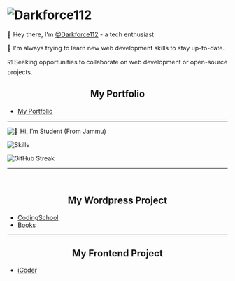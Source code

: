 
# <img src="https://readme-typing-svg.demolab.com?font=Fira+Code&pause=1000&width=435&lines=Darkforce" alt="Darkforce112" />

👋 Hey there, I'm <a href="https://github.com/Darkforce112">@Darkforce112</a> - a tech enthusiast

👀 I'm always trying to learn new web development skills to stay up-to-date.

☑️ Seeking opportunities to collaborate on web development or open-source projects.
<h2 style="text-align:center;">My Portfolio </h2>
<ul>
<li><a   target="_blank" href="https://sharmaamit.42web.io/" >My Portfolio</a></li>
</ul>

<hr>

<div >
<img src="https://readme-typing-svg.demolab.com?font=Fira+Code&pause=1000&width=435&lines=%F0%9F%91%8B+Hi%2C+I%E2%80%99m+Student+(From+Jammu)+" alt="👋 Hi, I’m Student (From Jammu) " />
</div>


<p>
<img src="https://readme-typing-svg.demolab.com?font=Fira+Code&pause=1000&background=0A000000&center=true&width=435&lines=Darkforce112;Always+Learning+new+things;Skills+-+Wordpress+%2C+C+" alt="Skills" />
</p>

<p>
<img src="https://streak-stats.demolab.com?user=Darkforce112&theme=dark&border_radius=10" alt="GitHub Streak"/></a>
</p>
<hr>
<br>
<h2 style="text-align:center;">My Wordpress Project</h2>
<ul>
<li><a   target="_blank" href="https://codingschool.rf.gd/" >CodingSchool</a></li>
<li><a  target="_blank"  href="http://book.great-site.net/">Books</a></li>
</ul>

<hr>
<h2 style="text-align:center;">My Frontend Project</h2>
<ul>
<li><a   target="_blank" href="https://darkforce112.github.io/iCoder/" >iCoder</a></li>
</ul>
